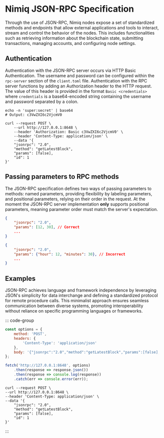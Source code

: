# Nimiq JSON-RPC Specification

Through the use of JSON-RPC, Nimiq nodes expose a set of standardized methods and endpoints that allow external applications and tools to interact, stream and control the behavior of the nodes. This includes functionalities such as retrieving information about the blockchain state, submitting transactions, managing accounts, and configuring node settings.

## Authentication

Authentication with the JSON-RPC server occurs via HTTP Basic Authentication. The username and password can be configured within the `rpc-server` section of the `client.toml` file. Authentication with the RPC server functions by adding an Authorization header to the HTTP request. The value of this header is provided in the format `Basic <credentials>` where `credentials` is a base64-encoded string containing the username and password separated by a colon.

```Shell
echo -n 'super:secret' | base64
# Output: c3VwZXI6c2VjcmV0

curl --request POST \
    --url http://127.0.0.1:8648 \
    --header 'Authorization: Basic c3VwZXI6c2VjcmV0' \
    --header 'Content-Type: application/json' \
    --data '{
    "jsonrpc": "2.0",
    "method": "getLatestBlock",
    "params": [false],
    "id": 1
}'
```

## Passing parameters to RPC methods

The JSON-RPC specification defines two ways of passing parameters to methods: named parameters, providing flexibility by labeling parameters, and positional parameters, relying on their order in the request. At the moment the JSON-RPC server implementation **only** supports positional parameters, meaning parameter order must match the server's expectation.

```JSON
{
    "jsonrpc": "2.0",
    "params": [12, 30], // Correct
    ...
}

{
    "jsonrpc": "2.0",
    "params": {"hour": 12, "minutes": 30}, // Incorrect
    ...
}
```

## Examples

JSON-RPC achieves language and framework independence by leveraging JSON's simplicity for data interchange and defining a standardized protocol for remote procedure calls. This minimalist approach ensures seamless communication between diverse systems, promoting interoperability without reliance on specific programming languages or frameworks.

::: code-group

```JavaScript
const options = {
    method: 'POST',
    headers: {
        'Content-Type': 'application/json'
    },
    body: '{"jsonrpc":"2.0","method":"getLatestBlock","params":[false],"id":1}'
};

fetch('http://127.0.0.1:8648', options)
    .then(response => response.json())
    .then(response => console.log(response))
    .catch(err => console.error(err));
```

```Shell
curl --request POST \
--url http://127.0.0.1:8648 \
--header 'Content-Type: application/json' \
--data '{
    "jsonrpc": "2.0",
    "method": "getLatestBlock",
    "params": [false],
    "id": 1
}'
```

:::

<!--@include: ./methods.md-->
<!--@include: ./schemas.md-->
